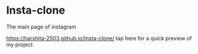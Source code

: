 # Insta-clone
The main page of instagram

https://harshita-2503.github.io/Insta-clone/  tap here for a quick preview of my project

